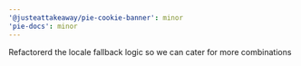 ```yaml
---
'@justeattakeaway/pie-cookie-banner': minor
'pie-docs': minor
---
```


Refactorerd the locale fallback logic so we can cater for more combinations
